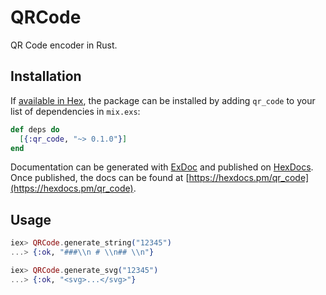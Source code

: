 # QRCode

QR Code encoder in Rust.

## Installation

If [available in Hex](https://hex.pm/docs/publish), the package can be installed
by adding `qr_code` to your list of dependencies in `mix.exs`:

```elixir
def deps do
  [{:qr_code, "~> 0.1.0"}]
end
```

Documentation can be generated with [ExDoc](https://github.com/elixir-lang/ex_doc)
and published on [HexDocs](https://hexdocs.pm). Once published, the docs can
be found at [https://hexdocs.pm/qr_code](https://hexdocs.pm/qr_code).

## Usage

```elixir
iex> QRCode.generate_string("12345")
...> {:ok, "###\\n # \\n## \\n"}
```

```elixir
iex> QRCode.generate_svg("12345")
...> {:ok, "<svg>...</svg>"}
```

